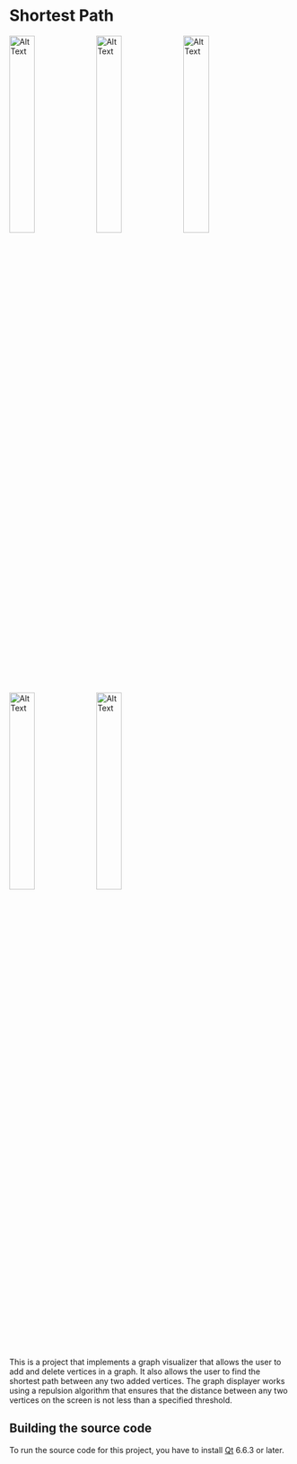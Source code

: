 # Shortest Path
<img src="https://github.com/user-attachments/assets/474ad127-8e4f-4db2-b9cd-426259e31ff3" alt="Alt Text" style="width:30%; height:auto;">
<img src="https://github.com/user-attachments/assets/923e5b12-660e-4a9f-aa2e-04cf6df80039" alt="Alt Text" style="width:30%; height:auto;">
<img src="https://github.com/user-attachments/assets/ba2ee7b4-e839-496a-871e-e435abe45c3d" alt="Alt Text" style="width:30%; height:auto;">
<img src="https://github.com/user-attachments/assets/18ad808e-4792-468e-8036-86a503434c43" alt="Alt Text" style="width:30%; height:auto;">
<img src="https://github.com/user-attachments/assets/83cfb641-6239-48b8-956d-6a6f95f5d42f" alt="Alt Text" style="width:30%; height:auto;">


This is a project that implements a graph visualizer that allows the user to add and delete vertices in a graph. It also allows the user to find the shortest path between any two added vertices. The graph displayer works using a repulsion algorithm that ensures that the distance between any two vertices on the screen is not less than a specified threshold.

## Building the source code
To run the source code for this project, you have to install [Qt](https://www.qt.io/) 6.6.3 or later.
